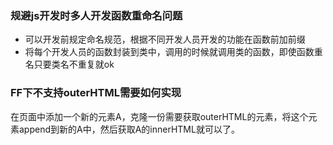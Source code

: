 ### 规避js开发时多人开发函数重命名问题

- 可以开发前规定命名规范，根据不同开发人员开发的功能在函数前加前缀
- 将每个开发人员的函数封装到类中，调用的时候就调用类的函数，即使函数重名只要类名不重复就ok

### FF下不支持outerHTML需要如何实现
在页面中添加一个新的元素A，克隆一份需要获取outerHTML的元素，将这个元素append到新的A中，然后获取A的innerHTML就可以了。

